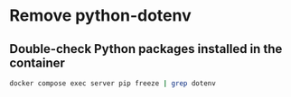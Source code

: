 # Remove python-dotenv
## Double-check Python packages installed in the container
```sh
docker compose exec server pip freeze | grep dotenv
```